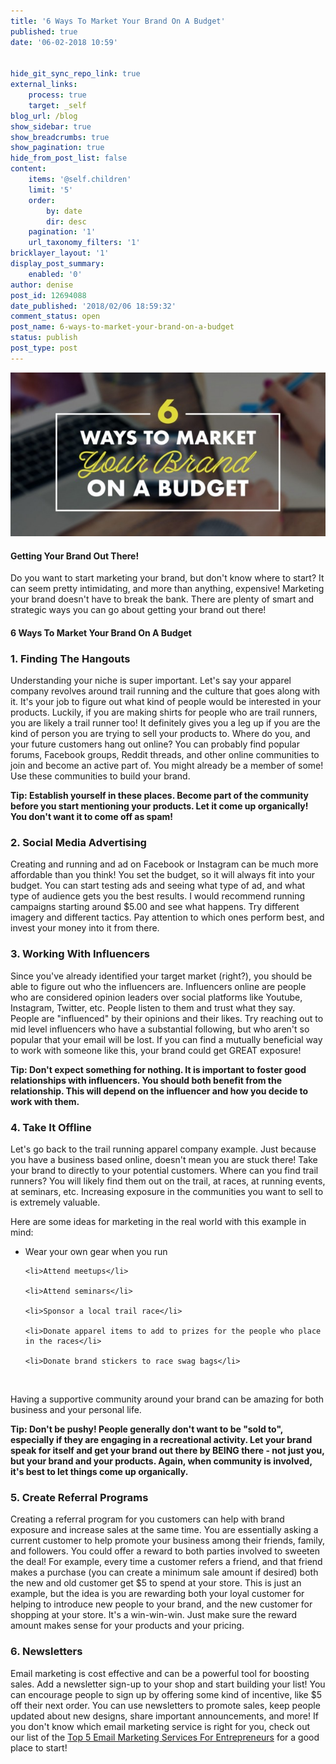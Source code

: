 ```yaml
---
title: '6 Ways To Market Your Brand On A Budget'
published: true
date: '06-02-2018 10:59'


hide_git_sync_repo_link: true
external_links:
    process: true
    target: _self
blog_url: /blog
show_sidebar: true
show_breadcrumbs: true
show_pagination: true
hide_from_post_list: false
content:
    items: '@self.children'
    limit: '5'
    order:
        by: date
        dir: desc
    pagination: '1'
    url_taxonomy_filters: '1'
bricklayer_layout: '1'
display_post_summary:
    enabled: '0'
author: denise
post_id: 12694088
date_published: '2018/02/06 18:59:32'
comment_status: open
post_name: 6-ways-to-market-your-brand-on-a-budget
status: publish
post_type: post
---
```


[![](market-budget-blog.jpg)](/blog/e-commerce-tips/6-ways-to-market-your-brand-on-a-budget)

<h4>Getting Your Brand Out There!</h4>
Do you want to start marketing your brand, but don't know where to start? It can seem pretty intimidating, and more than anything, expensive! Marketing your brand doesn't have to break the bank. There are plenty of smart and strategic ways you can go about getting your brand out there! 

<h4>6 Ways To Market Your Brand On A Budget </h4>

<h3>1. Finding The Hangouts</h3>
Understanding your niche is super important. Let's say your apparel company revolves around trail running and the culture that goes along with it. It's your job to figure out what kind of people would be interested in your products. Luckily, if you are making shirts for people who are trail runners, you are likely a trail runner too! It definitely gives you a leg up if you are the kind of person you are trying to sell your products to. Where do you, and your future customers hang out online? You can probably find popular forums, Facebook groups, Reddit threads, and other online communities to join and become an active part of. You might already be a member of some! Use these communities to build your brand. 

<strong>Tip: Establish yourself in these places. Become part of the community before you start mentioning your products. Let it come up organically! You don't want it to come off as spam!</strong>

<h3>2. Social Media Advertising</h3>
Creating and running and ad on Facebook or Instagram can be much more affordable than you think! You set the budget, so it will always fit into your budget. You can start testing ads and seeing what type of ad, and what type of audience gets you the best results. I would recommend running campaigns starting around $5.00 and see what happens. Try different imagery and different tactics. Pay attention to which ones perform best, and invest your money into it from there. 

<h3>3. Working With Influencers </h3>
Since you've already identified your target market (right?), you should be able to figure out who the influencers are. Influencers online are people who are considered opinion leaders over social platforms like Youtube, Instagram, Twitter, etc. People listen to them and trust what they say. People are "influenced" by their opinions and their likes. Try reaching out to mid level influencers who have a substantial following, but who aren't so popular that your email will be lost. If you can find a mutually beneficial way to work with someone like this, your brand could get GREAT exposure! 

<strong>Tip: Don't expect something for nothing. It is important to foster good relationships with influencers. You should both benefit from the relationship. This will depend on the influencer and how you decide to work with them. </strong>

<h3>4. Take It Offline </h3> 
Let's go back to the trail running apparel company example. Just because you have a business based online, doesn't mean you are stuck there! Take your brand to directly to your potential customers. Where can you find trail runners? You will likely find them out on the trail, at races, at running events, at seminars, etc. Increasing exposure in the communities you want to sell to is extremely valuable. 

Here are some ideas for marketing in the real world with this example in mind: 

<ul>
	<li>Wear your own gear when you run</li>

	<li>Attend meetups</li>

	<li>Attend seminars</li>

	<li>Sponsor a local trail race</li>

	<li>Donate apparel items to add to prizes for the people who place in the races</li>

	<li>Donate brand stickers to race swag bags</li>

</ul>
&nbsp;

Having a supportive community around your brand can be amazing for both business and your personal life. 

<strong>Tip: Don't be pushy! People generally don't want to be "sold to", especially if they are engaging in a recreational activity. Let your brand speak for itself and get your brand out there by BEING there - not just you, but your brand and your products. Again, when community is involved, it's best to let things come up organically.</strong>

<h3> 5. Create Referral Programs </h3>
Creating a referral program for you customers can help with brand exposure and increase sales at the same time. You are essentially asking a current customer to help promote your business among their friends, family, and followers. You could offer a reward to both parties involved to sweeten the deal! For example, every time a customer refers a friend, and that friend makes a purchase (you can create a minimum sale amount if desired) both the new and old customer get $5 to spend at your store. This is just an example, but the idea is you are rewarding both your loyal customer for helping to introduce new people to your brand, and the new customer for shopping at your store. It's a win-win-win. Just make sure the reward amount makes sense for your products and your pricing. 

<h3>6. Newsletters </h3>
Email marketing is cost effective and can be a powerful tool for boosting sales. Add a newsletter sign-up to your shop and start building your list! You can encourage people to sign up by offering some kind of incentive, like $5 off their next order. You can use newsletters to promote sales, keep people updated about new designs, share important announcements, and more! If you don't know which email marketing service is right for you, check out our list of the <a href="https://printaura.com/top-5-email-marketing-services-for-entrepreneurs/" target="_blank">Top 5 Email Marketing Services For Entrepreneurs</a> for a good place to start!